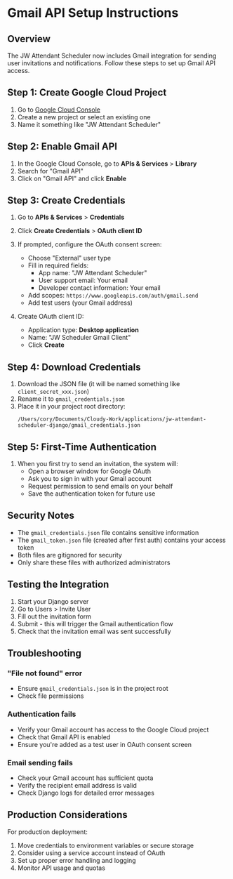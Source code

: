 # Gmail API Setup Instructions

## Overview
The JW Attendant Scheduler now includes Gmail integration for sending user invitations and notifications. Follow these steps to set up Gmail API access.

## Step 1: Create Google Cloud Project

1. Go to [Google Cloud Console](https://console.cloud.google.com/)
2. Create a new project or select an existing one
3. Name it something like "JW Attendant Scheduler"

## Step 2: Enable Gmail API

1. In the Google Cloud Console, go to **APIs & Services** > **Library**
2. Search for "Gmail API"
3. Click on "Gmail API" and click **Enable**

## Step 3: Create Credentials

1. Go to **APIs & Services** > **Credentials**
2. Click **Create Credentials** > **OAuth client ID**
3. If prompted, configure the OAuth consent screen:
   - Choose "External" user type
   - Fill in required fields:
     - App name: "JW Attendant Scheduler"
     - User support email: Your email
     - Developer contact information: Your email
   - Add scopes: `https://www.googleapis.com/auth/gmail.send`
   - Add test users (your Gmail address)

4. Create OAuth client ID:
   - Application type: **Desktop application**
   - Name: "JW Scheduler Gmail Client"
   - Click **Create**

## Step 4: Download Credentials

1. Download the JSON file (it will be named something like `client_secret_xxx.json`)
2. Rename it to `gmail_credentials.json`
3. Place it in your project root directory:
   ```
   /Users/cory/Documents/Cloudy-Work/applications/jw-attendant-scheduler-django/gmail_credentials.json
   ```

## Step 5: First-Time Authentication

1. When you first try to send an invitation, the system will:
   - Open a browser window for Google OAuth
   - Ask you to sign in with your Gmail account
   - Request permission to send emails on your behalf
   - Save the authentication token for future use

## Security Notes

- The `gmail_credentials.json` file contains sensitive information
- The `gmail_token.json` file (created after first auth) contains your access token
- Both files are gitignored for security
- Only share these files with authorized administrators

## Testing the Integration

1. Start your Django server
2. Go to Users > Invite User
3. Fill out the invitation form
4. Submit - this will trigger the Gmail authentication flow
5. Check that the invitation email was sent successfully

## Troubleshooting

### "File not found" error
- Ensure `gmail_credentials.json` is in the project root
- Check file permissions

### Authentication fails
- Verify your Gmail account has access to the Google Cloud project
- Check that Gmail API is enabled
- Ensure you're added as a test user in OAuth consent screen

### Email sending fails
- Check your Gmail account has sufficient quota
- Verify the recipient email address is valid
- Check Django logs for detailed error messages

## Production Considerations

For production deployment:
1. Move credentials to environment variables or secure storage
2. Consider using a service account instead of OAuth
3. Set up proper error handling and logging
4. Monitor API usage and quotas
